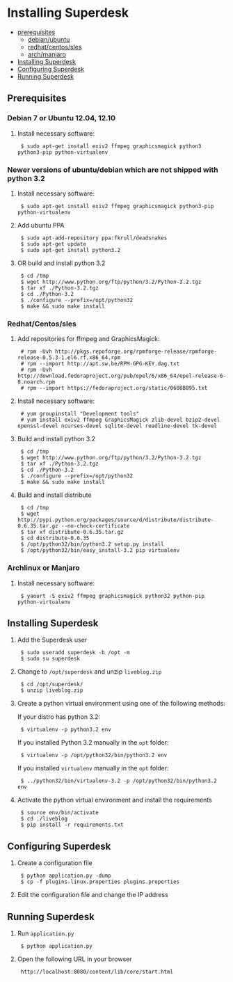 Installing Superdesk
============================

+ [prerequisites](#prerequisites)
    - [debian/ubuntu](#debian-7-or-ubuntu-1204-1210)
    - [redhat/centos/sles](#redhatcentossles)
    - [arch/manjaro](#archlinux-or-manjaro)
+ [Installing Superdesk](#installing-superdesk)
+ [Configuring Superdesk](#configuring-superdesk)
+ [Running Superdesk](#running-superdesk)


## Prerequisites

### Debian 7 or Ubuntu 12.04, 12.10

1. Install necessary software:

        $ sudo apt-get install exiv2 ffmpeg graphicsmagick python3 python3-pip python-virtualenv

### Newer versions of ubuntu/debian which are not shipped with python 3.2

1. Install necessary software:

        $ sudo apt-get install exiv2 ffmpeg graphicsmagick python3-pip python-virtualenv

2. Add ubuntu PPA

        $ sudo apt-add-repository ppa:fkrull/deadsnakes
        $ sudo apt-get update
        $ sudo apt-get install python3.2

2. OR build and install python 3.2

        $ cd /tmp
        $ wget http://www.python.org/ftp/python/3.2/Python-3.2.tgz
        $ tar xf ./Python-3.2.tgz
        $ cd ./Python-3.2
        $ ./configure --prefix=/opt/python32
        $ make && sudo make install

### Redhat/Centos/sles


1. Add repositories for ffmpeg and GraphicsMagick:

        # rpm -Uvh http://pkgs.repoforge.org/rpmforge-release/rpmforge-release-0.5.3-1.el6.rf.x86_64.rpm 
        # rpm --import http://apt.sw.be/RPM-GPG-KEY.dag.txt
        # rpm -Uvh http://download.fedoraproject.org/pub/epel/6/x86_64/epel-release-6-8.noarch.rpm
        # rpm --import https://fedoraproject.org/static/0608B895.txt

2. Install necessary software:

        # yum groupinstall "Development tools"
        # yum install exiv2 ffmpeg GraphicsMagick zlib-devel bzip2-devel openssl-devel ncurses-devel sqlite-devel readline-devel tk-devel

3. Build and install python 3.2

        $ cd /tmp
        $ wget http://www.python.org/ftp/python/3.2/Python-3.2.tgz
        $ tar xf ./Python-3.2.tgz
        $ cd ./Python-3.2
        $ ./configure --prefix=/opt/python32
        $ make && sudo make install

4. Build and install distribute

        $ cd /tmp
        $ wget http://pypi.python.org/packages/source/d/distribute/distribute-0.6.35.tar.gz --no-check-certificate
        $ tar xf distribute-0.6.35.tar.gz
        $ cd distribute-0.6.35
        $ /opt/python32/bin/python3.2 setup.py install
        $ /opt/python32/bin/easy_install-3.2 pip virtualenv

### Archlinux or Manjaro

1. Install necessary software:

        $ yaourt -S exiv2 ffmpeg graphicsmagick python32 python-pip python-virtualenv

## Installing Superdesk


1. Add the Superdesk user

        $ sudo useradd superdesk -b /opt -m
        $ sudo su superdesk

2. Change to `/opt/superdesk` and unzip `liveblog.zip`

        $ cd /opt/superdesk/
        $ unzip liveblog.zip

3. Create a python virtual environment using one of the following methods:

    If your distro has python 3.2:

        $ virtualenv -p python3.2 env

    If you installed Python 3.2 manually in the ``opt`` folder:

        $ virtualenv -p /opt/python32/bin/python3.2 env

    If you installed `virtualenv` manually in the `opt` folder:
 
        $ ../python32/bin/virtualenv-3.2 -p /opt/python32/bin/python3.2 env 
             

4. Activate the python virtual environment and install the requirements

        $ source env/bin/activate
        $ cd ./liveblog
        $ pip install -r requirements.txt

## Configuring Superdesk

1. Create a configuration file

        $ python application.py -dump
        $ cp -f plugins-linux.properties plugins.properties

2. Edit the configuration file and change the IP address


## Running Superdesk

1. Run `application.py`

        $ python application.py

2. Open the following URL in your browser

        http://localhost:8080/content/lib/core/start.html
